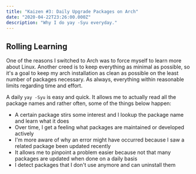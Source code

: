 ```yaml
---
title: "Kaizen #3: Daily Upgrade Packages on Arch"
date: "2020-04-22T23:26:00.000Z"
description: "Why I do yay -Syu everyday."
---
```


Rolling Learning
---
One of the reasons I switched to Arch was to force myself to learn more about Linux. Another creed is to keep everything as minimal as possible, so it's a goal to keep my arch installation as clean as possible on the least number of packages necessary. As always, everything within reasonable limits regarding time and effort.

A daily `yay -Syu` is easy and quick. It allows me to actually read all the package names and rather often, some of the things below happen:

* A certain package stirs some interest and I lookup the package name and learn what it does
* Over time, I get a feeling what packages are maintained or developed actively
* I'm more aware of why an error might have occurred because I saw a related package been updated recently
* It allows me to pinpoint a problem easier because not that many packages are updated when done on a daily basis
* I detect packages that I don't use anymore and can uninstall them



